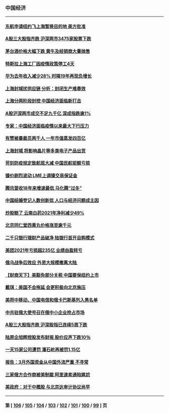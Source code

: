 ### 中国经济
---
#### [东航申请纽约飞上海暂换目的地 美方批准](../../pages/ncid283/n13681429.md) 
#### [A股三大股指齐跌 沪深两市3475家股票下跌](../../pages/ncid283/n13680474.md) 
#### [茅台酒价格大幅下跌 黄牛及经销商大量抛售](../../pages/ncid283/n13679987.md) 
#### [特斯拉上海工厂因疫情政策停工4天](../../pages/ncid283/n13679904.md) 
#### [华为去年收入减少28% 时隔19年再现负增长](../../pages/ncid283/n13679743.md) 
#### [上海封城扰供应链 分析：封闭生产难奏效](../../pages/ncid283/n13679450.md) 
#### [上海分两阶段封控 中国经济面临新打击](../../pages/ncid283/n13679353.md) 
#### [A股沪深两市成交不足九千亿 深成指跌逾1%](../../pages/ncid283/n13678457.md) 
#### [专家：中国经济面临疫情以来最大下行压力](../../pages/ncid283/n13678291.md) 
#### [有赞被暴裁员两千人 一年市值蒸发四百亿](../../pages/ncid283/n13677433.md) 
#### [上海封城 将影响晶片等多类电子产品出货](../../pages/ncid283/n13677108.md) 
#### [苛刻防疫规定致航班大减 中国民航钜额亏损](../../pages/ncid283/n13676792.md) 
#### [镍价剧烈波动 LME上调镍交易保证金](../../pages/ncid283/n13676740.md) 
#### [腾讯营收18年来增速最低 马化腾“过冬”](../../pages/ncid283/n13676698.md) 
#### [中国结婚登记人数创新低 人口与经济问题成主因](../../pages/ncid283/n13674911.md) 
#### [炒股赔了 云南白药2021年净利减少49%](../../pages/ncid283/n13674358.md) 
#### [北京同仁堂西黄丸价格涨至逾千元](../../pages/ncid283/n13674236.md) 
#### [二千只银行理财产品破净 陆银行首开自购模式](../../pages/ncid283/n13673806.md) 
#### [美团2021年亏损超235亿 业绩由盈转亏](../../pages/ncid283/n13673560.md) 
#### [俄乌战争后效应 外资大规模撤离大陆 ](../../pages/ncid283/n13673050.md) 
#### [【财商天下】美豁免部分关税 中国要保纽约上市](../../pages/ncid283/n13673298.md) 
#### [戴琪：美国不会拖延 会更积极向北京施压](../../pages/ncid283/n13673428.md) 
#### [美将中移动、中国电信和俄卡巴斯基列入黑名单](../../pages/ncid283/n13673306.md) 
#### [中共驻俄大使号召在俄中小企业抢占市场](../../pages/ncid283/n13673007.md) 
#### [A股三大股指齐跌 沪深股指已连续5周下跌](../../pages/ncid283/n13672334.md) 
#### [陆房企旭辉控股发布财报 股价应声下跌10％](../../pages/ncid283/n13671962.md) 
#### [一天15家公司遭罚 潘石屹再被罚1.15亿](../../pages/ncid283/n13671303.md) 
#### [报告：3月外国资金从中国外流严重 不寻常](../../pages/ncid283/n13670907.md) 
#### [三家俄方合作商被美制裁 阿里速卖通陷尴尬](../../pages/ncid283/n13670755.md) 
#### [美政府：对于中概股 与北京达审计协议尚早](../../pages/ncid283/n13670667.md) 

---
#### 第 [ [106](./106.md) / [105](./105.md) / [104](./104.md) / [103](./103.md) / [102](./102.md) / [101](./101.md) / [100](./100.md) / [99](./99.md) ] 页
